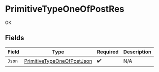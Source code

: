 # PrimitiveTypeOneOfPostRes

OK


## Fields

| Field                                                                               | Type                                                                                | Required                                                                            | Description                                                                         |
| ----------------------------------------------------------------------------------- | ----------------------------------------------------------------------------------- | ----------------------------------------------------------------------------------- | ----------------------------------------------------------------------------------- |
| `Json`                                                                              | [PrimitiveTypeOneOfPostJson](../../Models/Operations/PrimitiveTypeOneOfPostJson.md) | :heavy_check_mark:                                                                  | N/A                                                                                 |